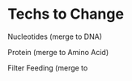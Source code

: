 # Techs to Change

Nucleotides (merge to DNA)

Protein (merge to Amino Acid)

Filter Feeding (merge to
